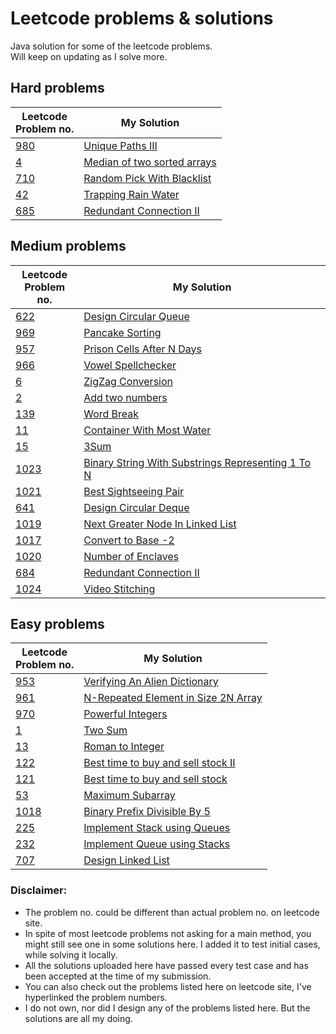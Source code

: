 # Leetcode problems & solutions
Java solution for some of the leetcode problems.<br/>Will keep on updating as I solve more.

## Hard problems
| Leetcode<br/>Problem no. | My Solution |
| --- | --- |
| [980](https://leetcode.com/problems/unique-paths-iii/) | [Unique Paths III](../master/problems/Unique%20Paths%20III) |
| [4](https://leetcode.com/problems/median-of-two-sorted-arrays/) | [Median of two sorted arrays](../master/problems/Median%20of%20two%20sorted%20arrays) |
| [710](https://leetcode.com/problems/random-pick-with-blacklist/) | [Random Pick With Blacklist](../master/problems/Random%20Pick%20With%20Blacklist) |
| [42](https://leetcode.com/problems/trapping-rain-water/) | [Trapping Rain Water](../master/problems/Trapping%20Rain%20Water) |
| [685](https://leetcode.com/problems/redundant-connection-ii/) | [Redundant Connection II](../master/problems/Redundant%20Connection%20II) |

## Medium problems

| Leetcode<br/>Problem no. | My Solution |
| --- | --- |
| [622](https://leetcode.com/problems/design-circular-queue/) | [Design Circular Queue](../master/problems/Design%20Circular%20Queue) |
| [969](https://leetcode.com/problems/pancake-sorting/) | [Pancake Sorting](../master/problems/PancakeSorting) |
| [957](https://leetcode.com/problems/prison-cells-after-n-days/) | [Prison Cells After N Days](../master/problems/Prison%20Cells%20After%20N%20days) |
| [966](https://leetcode.com/problems/vowel-spellchecker/) | [Vowel Spellchecker](../master/problems/Vowel%20Spellchecker) |
| [6](https://leetcode.com/problems/zigzag-conversion/) | [ZigZag Conversion](../master/problems/ZigZag%20Conversion) |
| [2](https://leetcode.com/problems/add-two-numbers/) | [Add two numbers](../master/problems/Add%20Two%20Numbers) | 
| [139](https://leetcode.com/problems/word-break/) | [Word Break](../master/problems/Word%20Break) |
| [11](https://leetcode.com/problems/container-with-most-water/) | [Container With Most Water](../master/problems/Container%20With%20Most%20Water) |
| [15](https://leetcode.com/problems/3sum/) | [3Sum](../master/problems/3%20sum)|
| [1023](https://leetcode.com/problems/binary-string-with-substrings-representing-1-to-n/) | [Binary String With Substrings Representing 1 To N](../master/problems/Binary%20String%20With%20Substrings%20Representing%201%20To%20N) |
| [1021](https://leetcode.com/problems/best-sightseeing-pair/) | [ Best Sightseeing Pair](../master/problems/Best%20Sightseeing%20Pair)|
| [641](https://leetcode.com/problems/design-circular-deque/) | [ Design Circular Deque](../master/problems/Design%20Circular%20Deque)|
| [1019](https://leetcode.com/problems/next-greater-node-in-linked-list/) | [Next Greater Node In Linked List](../master/problems/Next%20Greater%20Node%20In%20Linked%20List)|
| [1017](https://leetcode.com/problems/convert-to-base-2/) | [Convert to Base -2](../master/problems/Convert%20to%20Base%20-2)|
| [1020](https://leetcode.com/problems/number-of-enclaves/)|[Number of Enclaves](../master/problems/Number%20of%20Enclaves) |
| [684](https://leetcode.com/problems/redundant-connection/) | [Redundant Connection II](../master/problems/Redundant%20Connection) |
| [1024](https://leetcode.com/problems/video-stitching/) | [Video Stitching](../master/problems/Video%20Stitching) |


## Easy problems
| Leetcode<br/>Problem no. | My Solution |
| --- | --- |
| [953](https://leetcode.com/problems/verifying-an-alien-dictionary/) | [Verifying An Alien Dictionary](../master/problems/Verifying%20An%20Alien%20Dictionary) |
| [961](https://leetcode.com/problems/n-repeated-element-in-size-2n-array/) | [N-Repeated Element in Size 2N Array](../master/problems/N-Repeated%20Element%20in%20Size%202N%20Array) |
| [970](https://leetcode.com/problems/powerful-integers/) | [Powerful Integers](../master/problems/Powerful%20Integers) |
| [1](https://leetcode.com/problems/two-sum/) | [Two Sum](../master/problems/Two%20Sum) |
| [13](https://leetcode.com/problems/roman-to-integer/) | [Roman to Integer](../master/problems/Roman%20To%20Integer) |
| [122](https://leetcode.com/problems/best-time-to-buy-and-sell-stock-ii/) | [Best time to buy and sell stock II](../master/problems/Best%20Time%20to%20Buy%20and%20Sell%20Stock%20II)|
| [121](https://leetcode.com/problems/best-time-to-buy-and-sell-stock/) | [Best time to buy and sell stock](../master/problems/Best%20Time%20to%20Buy%20and%20Sell%20Stock)|
| [53](https://leetcode.com/problems/maximum-subarray/) | [Maximum Subarray](../master/problems/Maximum%20Subarray)|
|[1018](https://leetcode.com/problems/binary-prefix-divisible-by-5/)|[Binary Prefix Divisible By 5](../master/problems/Binary%20Prefix%20Divisible%20By%205)|
| [225](https://leetcode.com/problems/implement-stack-using-queues/)| [Implement Stack using Queues](../master/problems/Implement%20Stack%20using%20Queues)|
|[232](https://leetcode.com/problems/implement-queue-using-stacks/)|[Implement Queue using Stacks](../master/problems/Implement%20Queue%20using%20Stacks)|
|[707](https://leetcode.com/problems/design-linked-list/)|[Design Linked List](../master/problems/Design%20Linked%20List)|

### Disclaimer:
- The problem no. could be different than actual problem no. on leetcode site.
- In spite of most leetcode problems not asking for a main method, you might still see one in some solutions here. I added it to test initial cases, while solving it locally.
- All the solutions uploaded here have passed every test case and has been accepted at the time of my submission.
- You can also check out the problems listed here on leetcode site, I've hyperlinked the problem numbers. 
- I do not own, nor did I design any of the problems listed here. But the solutions are all my doing.
